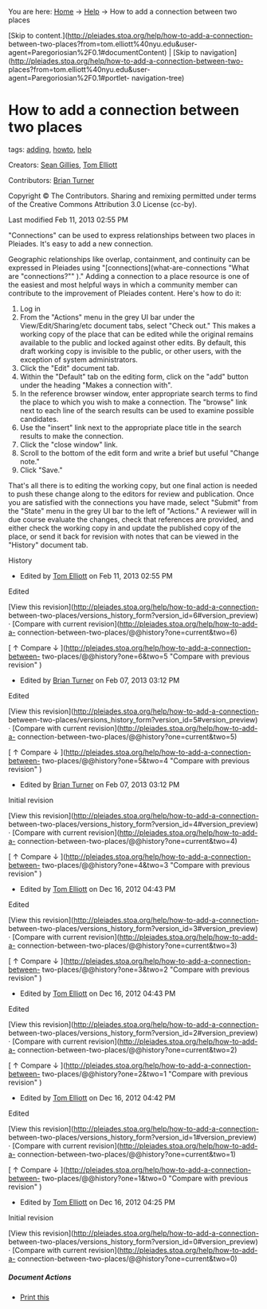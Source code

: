 You are here: [Home](http://pleiades.stoa.org/home) →
[Help](http://pleiades.stoa.org/help) →  How to add a connection between two
places

[Skip to content.](http://pleiades.stoa.org/help/how-to-add-a-connection-
between-two-places?from=tom.elliott%40nyu.edu&user-
agent=Paregoriosian%2F0.1#documentContent) | [Skip to
navigation](http://pleiades.stoa.org/help/how-to-add-a-connection-between-two-
places?from=tom.elliott%40nyu.edu&user-agent=Paregoriosian%2F0.1#portlet-
navigation-tree)

#  How to add a connection between two places

tags:  [adding](http://pleiades.stoa.org/search?Subject%3Alist=adding),
[howto](http://pleiades.stoa.org/search?Subject%3Alist=howto),
[help](http://pleiades.stoa.org/search?Subject%3Alist=help)

Creators: [Sean Gillies](/author/sgillies), [Tom Elliott](/author/thomase)

Contributors: [Brian Turner](/author/bdturner)

Copyright © The Contributors. Sharing and remixing permitted under terms of
the Creative Commons Attribution 3.0 License (cc-by).

Last modified  Feb 11, 2013 02:55 PM

"Connections" can be used to express relationships between two places in
Pleiades. It's easy to add a new connection.

Geographic relationships like overlap, containment, and continuity can be
expressed in Pleiades using "[connections](what-are-connections "What are
"connections?"" )." Adding a connection to a place resource is one of the
easiest and most helpful ways in which a community member can contribute to
the improvement of Pleiades content. Here's how to do it:

  1. Log in
  2. From the "Actions" menu in the grey UI bar under the View/Edit/Sharing/etc document tabs, select "Check out." This makes a working copy of the place that can be edited while the original remains available to the public and locked against other edits. By default, this draft working copy is invisible to the public, or other users, with the exception of system administrators.
  3. Click the "Edit" document tab.
  4. Within the "Default" tab on the editing form, click on the "add" button under the heading "Makes a connection with".
  5. In the reference browser window, enter appropriate search terms to find the place to which you wish to make a connection. The "browse" link next to each line of the search results can be used to examine possible candidates.
  6. Use the "insert" link next to the appropriate place title in the search results to make the connection. 
  7. Click the "close window" link.
  8. Scroll to the bottom of the edit form and write a brief but useful "Change note."
  9. Click "Save."

That's all there is to editing the working copy, but one final action is
needed to push these change along to the editors for review and publication.
Once you are satisfied with the connections you have made, select "Submit"
from the "State" menu in the grey UI bar to the left of "Actions." A reviewer
will in due course evaluate the changes, check that references are provided,
and either check the working copy in and update the published copy of the
place, or send it back for revision with notes that can be viewed in the
"History" document tab.

History

    

  * Edited by [Tom Elliott](http://pleiades.stoa.org/author/thomase) on Feb 11, 2013 02:55 PM 

Edited

[View this revision](http://pleiades.stoa.org/help/how-to-add-a-connection-
between-two-places/versions_history_form?version_id=6#version_preview) ·
[Compare with current revision](http://pleiades.stoa.org/help/how-to-add-a-
connection-between-two-places/@@history?one=current&two=6)

[ ↑ Compare ↓ ](http://pleiades.stoa.org/help/how-to-add-a-connection-between-
two-places/@@history?one=6&two=5 "Compare with previous revision" )

  * Edited by [Brian Turner](http://pleiades.stoa.org/author/bdturner) on Feb 07, 2013 03:12 PM 

Edited

[View this revision](http://pleiades.stoa.org/help/how-to-add-a-connection-
between-two-places/versions_history_form?version_id=5#version_preview) ·
[Compare with current revision](http://pleiades.stoa.org/help/how-to-add-a-
connection-between-two-places/@@history?one=current&two=5)

[ ↑ Compare ↓ ](http://pleiades.stoa.org/help/how-to-add-a-connection-between-
two-places/@@history?one=5&two=4 "Compare with previous revision" )

  * Edited by [Brian Turner](http://pleiades.stoa.org/author/bdturner) on Feb 07, 2013 03:12 PM 

Initial revision

[View this revision](http://pleiades.stoa.org/help/how-to-add-a-connection-
between-two-places/versions_history_form?version_id=4#version_preview) ·
[Compare with current revision](http://pleiades.stoa.org/help/how-to-add-a-
connection-between-two-places/@@history?one=current&two=4)

[ ↑ Compare ↓ ](http://pleiades.stoa.org/help/how-to-add-a-connection-between-
two-places/@@history?one=4&two=3 "Compare with previous revision" )

  * Edited by [Tom Elliott](http://pleiades.stoa.org/author/thomase) on Dec 16, 2012 04:43 PM 

Edited

[View this revision](http://pleiades.stoa.org/help/how-to-add-a-connection-
between-two-places/versions_history_form?version_id=3#version_preview) ·
[Compare with current revision](http://pleiades.stoa.org/help/how-to-add-a-
connection-between-two-places/@@history?one=current&two=3)

[ ↑ Compare ↓ ](http://pleiades.stoa.org/help/how-to-add-a-connection-between-
two-places/@@history?one=3&two=2 "Compare with previous revision" )

  * Edited by [Tom Elliott](http://pleiades.stoa.org/author/thomase) on Dec 16, 2012 04:43 PM 

Edited

[View this revision](http://pleiades.stoa.org/help/how-to-add-a-connection-
between-two-places/versions_history_form?version_id=2#version_preview) ·
[Compare with current revision](http://pleiades.stoa.org/help/how-to-add-a-
connection-between-two-places/@@history?one=current&two=2)

[ ↑ Compare ↓ ](http://pleiades.stoa.org/help/how-to-add-a-connection-between-
two-places/@@history?one=2&two=1 "Compare with previous revision" )

  * Edited by [Tom Elliott](http://pleiades.stoa.org/author/thomase) on Dec 16, 2012 04:42 PM 

Edited

[View this revision](http://pleiades.stoa.org/help/how-to-add-a-connection-
between-two-places/versions_history_form?version_id=1#version_preview) ·
[Compare with current revision](http://pleiades.stoa.org/help/how-to-add-a-
connection-between-two-places/@@history?one=current&two=1)

[ ↑ Compare ↓ ](http://pleiades.stoa.org/help/how-to-add-a-connection-between-
two-places/@@history?one=1&two=0 "Compare with previous revision" )

  * Edited by [Tom Elliott](http://pleiades.stoa.org/author/thomase) on Dec 16, 2012 04:25 PM 

Initial revision

[View this revision](http://pleiades.stoa.org/help/how-to-add-a-connection-
between-two-places/versions_history_form?version_id=0#version_preview) ·
[Compare with current revision](http://pleiades.stoa.org/help/how-to-add-a-
connection-between-two-places/@@history?one=current&two=0)

##### Document Actions

  * [Print this](javascript:this.print\(\); "" )

